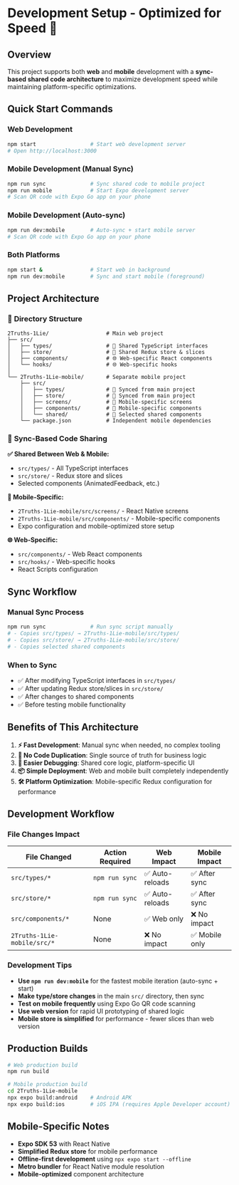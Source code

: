 # Development Setup - Optimized for Speed 🚀

## Overview
This project supports both **web** and **mobile** development with a **sync-based shared code architecture** to maximize development speed while maintaining platform-specific optimizations.

## Quick Start Commands

### Web Development
```bash
npm start                 # Start web development server
# Open http://localhost:3000
```

### Mobile Development (Manual Sync)
```bash
npm run sync              # Sync shared code to mobile project
npm run mobile            # Start Expo development server
# Scan QR code with Expo Go app on your phone
```

### Mobile Development (Auto-sync)
```bash
npm run dev:mobile        # Auto-sync + start mobile server
# Scan QR code with Expo Go app on your phone
```

### Both Platforms
```bash
npm start &               # Start web in background
npm run dev:mobile        # Sync and start mobile (foreground)
```

## Project Architecture

### 📁 **Directory Structure**
```
2Truths-1Lie/                  # Main web project
├── src/
│   ├── types/                 # 🔄 Shared TypeScript interfaces
│   ├── store/                 # 🔄 Shared Redux store & slices
│   ├── components/            # 🌐 Web-specific React components
│   └── hooks/                 # 🌐 Web-specific hooks
│
└── 2Truths-1Lie-mobile/       # Separate mobile project
    ├── src/
    │   ├── types/             # 🔄 Synced from main project
    │   ├── store/             # 🔄 Synced from main project
    │   ├── screens/           # 📱 Mobile-specific screens
    │   ├── components/        # 📱 Mobile-specific components
    │   └── shared/            # 🔄 Selected shared components
    └── package.json           # Independent mobile dependencies
```

### 🔄 **Sync-Based Code Sharing**

**✅ Shared Between Web & Mobile:**
- `src/types/` - All TypeScript interfaces  
- `src/store/` - Redux store and slices
- Selected components (AnimatedFeedback, etc.)

**📱 Mobile-Specific:**
- `2Truths-1Lie-mobile/src/screens/` - React Native screens
- `2Truths-1Lie-mobile/src/components/` - Mobile-specific components
- Expo configuration and mobile-optimized store setup

**🌐 Web-Specific:**
- `src/components/` - Web React components
- `src/hooks/` - Web-specific hooks  
- React Scripts configuration

## Sync Workflow

### Manual Sync Process
```bash
npm run sync              # Run sync script manually
# - Copies src/types/ → 2Truths-1Lie-mobile/src/types/
# - Copies src/store/ → 2Truths-1Lie-mobile/src/store/
# - Copies selected shared components
```

### When to Sync
- ✅ After modifying TypeScript interfaces in `src/types/`
- ✅ After updating Redux store/slices in `src/store/`
- ✅ After changes to shared components
- ✅ Before testing mobile functionality

## Benefits of This Architecture

1. **⚡ Fast Development**: Manual sync when needed, no complex tooling
2. **🔄 No Code Duplication**: Single source of truth for business logic  
3. **🐛 Easier Debugging**: Shared core logic, platform-specific UI
4. **📦 Simple Deployment**: Web and mobile built completely independently
5. **🛠️ Platform Optimization**: Mobile-specific Redux configuration for performance

## Development Workflow

### File Changes Impact

| File Changed | Action Required | Web Impact | Mobile Impact |
|--------------|----------------|------------|---------------|
| `src/types/*` | `npm run sync` | ✅ Auto-reloads | ✅ After sync |
| `src/store/*` | `npm run sync` | ✅ Auto-reloads | ✅ After sync |
| `src/components/*` | None | ✅ Web only | ❌ No impact |
| `2Truths-1Lie-mobile/src/*` | None | ❌ No impact | ✅ Mobile only |

### Development Tips

- **Use `npm run dev:mobile`** for the fastest mobile iteration (auto-sync + start)
- **Make type/store changes** in the main `src/` directory, then sync
- **Test on mobile frequently** using Expo Go QR code scanning  
- **Use web version** for rapid UI prototyping of shared logic
- **Mobile store is simplified** for performance - fewer slices than web version

## Production Builds

```bash
# Web production build
npm run build

# Mobile production build  
cd 2Truths-1Lie-mobile
npx expo build:android    # Android APK
npx expo build:ios        # iOS IPA (requires Apple Developer account)
```

## Mobile-Specific Notes

- **Expo SDK 53** with React Native
- **Simplified Redux store** for mobile performance
- **Offline-first development** using `npx expo start --offline`
- **Metro bundler** for React Native module resolution
- **Mobile-optimized** component architecture
